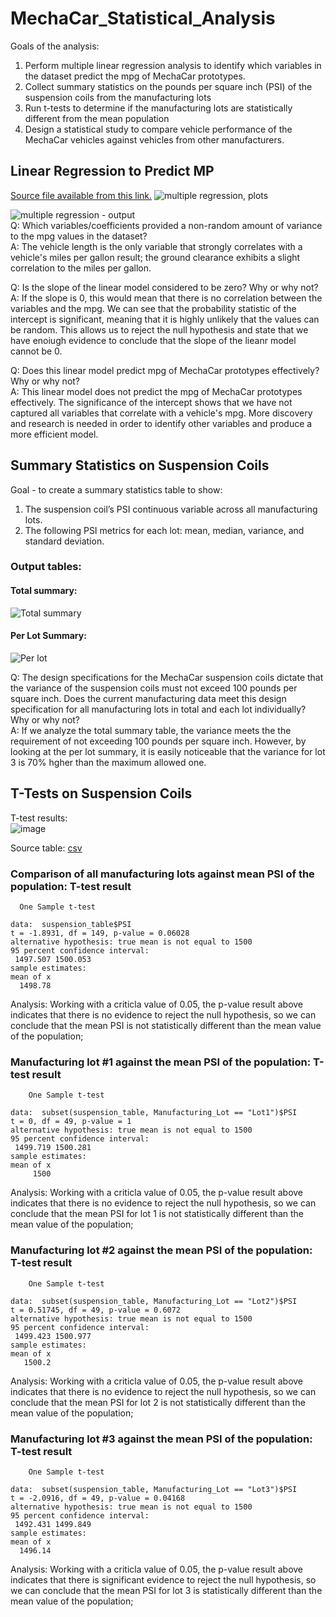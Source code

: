 # MechaCar_Statistical_Analysis

Goals of the analysis: <br>
1. Perform multiple linear regression analysis to identify which variables in the dataset predict the mpg of MechaCar prototypes.
2. Collect summary statistics on the pounds per square inch (PSI) of the suspension coils from the manufacturing lots
3. Run t-tests to determine if the manufacturing lots are statistically different from the mean population
4. Design a statistical study to compare vehicle performance of the MechaCar vehicles against vehicles from other manufacturers. 

## Linear Regression to Predict MP <br>
[Source file available from this link.](https://github.com/githubteodora/MechaCar_Statistical_Analysis/blob/main/MechaCar_mpg.csv)
![multiple regression, plots](https://github.com/githubteodora/MechaCar_Statistical_Analysis/blob/main/multiple_regression.png) <br>

![multiple regression - output](https://github.com/githubteodora/MechaCar_Statistical_Analysis/blob/main/ROutput.JPG) <br>
Q: Which variables/coefficients provided a non-random amount of variance to the mpg values in the dataset? <br>
A: The vehicle length is the only variable that strongly correlates with a vehicle's miles per gallon result; the ground clearance exhibits a slight correlation to the miles per gallon.  <br>

Q: Is the slope of the linear model considered to be zero? Why or why not? <br>
A: If the slope is 0, this would mean that there is no correlation between the variables and the mpg. We can see that the probability statistic of the intercept is significant, meaning that it is highly unlikely that the values can be random. This allows us to reject the null hypothesis and state that we have enoiugh evidence to conclude that the slope of the lieanr model cannot be 0. <br>

Q: Does this linear model predict mpg of MechaCar prototypes effectively? Why or why not? <br>
A: This linear model does not predict the mpg of MechaCar prototypes effectively. The significance of the intercept shows that we have not captured all variables that correlate with a vehicle's mpg. More discovery and research is needed in order to identify other variables and produce a more efficient model.

## Summary Statistics on Suspension Coils <br>

Goal - to create a summary statistics table to show:
1. The suspension coil’s PSI continuous variable across all manufacturing lots.
2. The following PSI metrics for each lot: mean, median, variance, and standard deviation.

### Output tables:<br>
#### Total summary:<br>
![Total summary](https://github.com/githubteodora/MechaCar_Statistical_Analysis/blob/main/total_summary.JPG) <br>
#### Per Lot Summary:<br>
![Per lot](https://github.com/githubteodora/MechaCar_Statistical_Analysis/blob/main/lot_summary.JPG)

Q: The design specifications for the MechaCar suspension coils dictate that the variance of the suspension coils must not exceed 100 pounds per square inch. Does the current manufacturing data meet this design specification for all manufacturing lots in total and each lot individually? Why or why not?<br>
A: If we analyze the total summary table, the variance meets the the requirement of not exceeding 100 pounds per square inch. However, by looking at the per lot summary, it is easily noticeable that the variance for lot 3 is 70% hgher than the maximum allowed one. 

## T-Tests on Suspension Coils

T-test results:<br>
![image](https://github.com/githubteodora/MechaCar_Statistical_Analysis/blob/main/ttests.JPG) <br>

Source table: [csv](https://github.com/githubteodora/MechaCar_Statistical_Analysis/blob/main/Suspension_Coil.csv) <br>

### Comparison of all manufacturing lots against mean PSI of the population: T-test result
```
  One Sample t-test

data:  suspension_table$PSI
t = -1.8931, df = 149, p-value = 0.06028
alternative hypothesis: true mean is not equal to 1500
95 percent confidence interval:
 1497.507 1500.053
sample estimates:
mean of x 
  1498.78 
```
  Analysis: Working with a criticla value of 0.05, the p-value result above indicates that there is no evidence to reject the null hypothesis, so we can conclude that the mean PSI is not statistically different than the mean value of the population;
  
### Manufacturing lot #1 against the mean PSI of the population: T-test result
```
	One Sample t-test

data:  subset(suspension_table, Manufacturing_Lot == "Lot1")$PSI
t = 0, df = 49, p-value = 1
alternative hypothesis: true mean is not equal to 1500
95 percent confidence interval:
 1499.719 1500.281
sample estimates:
mean of x 
     1500 
```
  Analysis: Working with a criticla value of 0.05, the p-value result above indicates that there is no evidence to reject the null hypothesis, so we can conclude that the mean PSI for lot 1 is not statistically different than the mean value of the population;
  
### Manufacturing lot #2 against the mean PSI of the population: T-test result
```
	One Sample t-test

data:  subset(suspension_table, Manufacturing_Lot == "Lot2")$PSI
t = 0.51745, df = 49, p-value = 0.6072
alternative hypothesis: true mean is not equal to 1500
95 percent confidence interval:
 1499.423 1500.977
sample estimates:
mean of x 
   1500.2 
```
  Analysis: Working with a criticla value of 0.05, the p-value result above indicates that there is no evidence to reject the null hypothesis, so we can conclude that the mean PSI for lot 2 is not statistically different than the mean value of the population;
  
### Manufacturing lot #3 against the mean PSI of the population: T-test result  
```
	One Sample t-test

data:  subset(suspension_table, Manufacturing_Lot == "Lot3")$PSI
t = -2.0916, df = 49, p-value = 0.04168
alternative hypothesis: true mean is not equal to 1500
95 percent confidence interval:
 1492.431 1499.849
sample estimates:
mean of x 
  1496.14 
```
  Analysis: Working with a criticla value of 0.05, the p-value result above indicates that there is significant evidence to reject the null hypothesis, so we can conclude that the mean PSI for lot 3 is statistically different than the mean value of the population;
